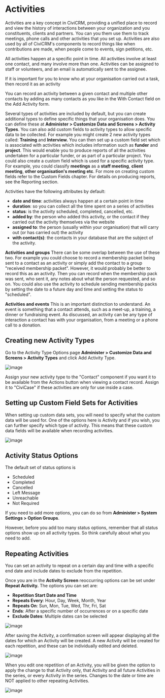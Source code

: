 Activities
==========

Activities are a key concept in CiviCRM, providing a unified place to
record and view the history of interactions between your organization
and you constituents, clients and partners. You can you them use them
to track meetings, phone calls and other activities that you set up.
Activities are also used by all of CiviCRM's components to record
things like when contributions are made, when people come to events,
sign petitions, etc. 

All activities happen at a specific point in time. All activities
involve at least one contact, and many involve more than one. Activities
can be assigned to staff or volunteers, and an email is automatically
sent to the assignee. 

If it is important for you to know who at your organisation carried out
a task, then record it as an activity

You can record an activity between a given contact and multiple other
contacts by adding as many contacts as you like in the With Contact
field on the Add Activity form.

Several types of activities are included by default, but you can create
additional types to define specific things that your organisation does.
You can define these at **Administer > Customize Data and Screens >
Activity Types**. You can also add custom fields to activity types to
allow specific data to be collected. For example you might create 2 new
activity types called: **Training** and **Interview.** You can then set
up a custom field set which is associated with activities which includes
information such as **funder** and **project**. This would enable you to
produce reports of all the activities undertaken for a particular
funder, or as part of a particular project. You could also create a
custom field which is used for a specific activity type. For example,
you could classify **meetings** as a **staff meeting**, **client
meeting**, **other organisation's meeting etc**. For more on creating
custom fields refer to the Custom Fields chapter. For details on
producing reports, see the Reporting section.

Activities have the following attributes by default:

-   **date and time**: activities always happen at a certain point in
    time
-   **duration**: so you can collect all the time spent on a series of
    activities
-   **status**: is the activity scheduled, completed, cancelled, etc.
-   **added by**: the person who added this activity, or the contact if
    they carried out the activity themselves via the website
-   **assigned to**: the person (usually within your organisation) that
    will carry out (or has carried out) the activity
-   **with contact(s)**: the contacts in your database that are the
    subject of the activity.

**Activities and groups** There can be some overlap between the use of
these two. For example you could choose to record a membership packet
being sent to a contact as an activity or simply add the contact to a
group "received membership packet". However, it would probably be better
to record this as an activity. Then you can record when the membership
pack was sent, who sent it, any notes about what the person requested,
and so on. You could also use the activity to schedule sending
membership packs by setting the date to a future day and time and
setting the status to "scheduled".

**Activities and events** This is an important distinction to
understand. An event is something that a contact attends, such as a
meet-up, a training, a dinner or fundraising event. As discussed, an
activity can be any type of interaction a contact has with your
organisation, from a meeting or a phone call to a donation. 

Creating new Activity Types
---------------------------

Go to the Activity Type Options page **Administer > Customize Data and
Screens > Activity Types** and click Add Activity Type. 

![image](../img/activity.png)

Assign your new activity type to the "Contact" component if you want it
to be available from the Actions button when viewing a contact record.
Assign it to "CiviCase" if these activities are only for use inside a
case. 

Setting up Custom Field Sets for Activities
-------------------------------------------

When setting up custom data sets, you will need to specify what the
custom data will be used for. One of the options here is Activity and if
you wish, you can further specify which type of activity. This means
that these custom data fields will be available when recording
activities. 

![image](../img/activity%20cf.png)

Activity Status Options
-----------------------

The default set of status options is

-   Scheduled
-   Completed
-   Cancelled
-   Left Message
-   Unreachable
-   Not Required

If you need to add more options, you can do so from **Administer >
System Settings > Option Groups**.

However, before you add too many status options, remember that all
status options show up on all activity types. So think carefully about
what you need to add.

Repeating Activities 
----------------------

You can set an activity to repeat on a certain day and time with a
specific end date and include dates to exclude from the repetition.

Once you are in the **Activity Screen** reoccurring options can be set
under **Repeat Activity.** The options you can set are:

-   **Repetition Start Date and Time**
-   **Repeats Every**: Hour, Day, Week, Month, Year
-   **Repeats On**: Sun, Mon, Tue, Wed, Thr, Fri, Sat
-   **Ends**: After a specific number of occurrences or on a specific date
-   **Exclude Dates**: Multiple dates can be selected

![image](../img/recurringactivityscreen.png)

After saving the Activity, a confirmation screen will appear displaying
all the dates for which an Activity will be created. A new Activity will
be created for each repetition, and these can be individually edited and
deleted. 

![image](../img/repeatscreen.png)

When you edit one repetition of an Activity, you will be given the
option to apply the change to that Activity only, that Activity and all
future Activities in the series, or every Activity in the series.
Changes to the date or time are NOT applied to other repeating
Activities.

![image](../img/reoccurringscreenedits.png)


